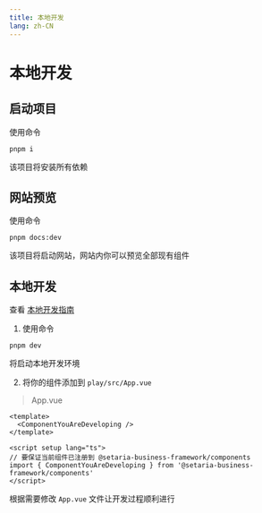 ```yaml
---
title: 本地开发
lang: zh-CN
---
```


# 本地开发

## 启动项目

使用命令

```shell
pnpm i
```

该项目将安装所有依赖

## 网站预览

使用命令

```shell
pnpm docs:dev
```

该项目将启动网站，网站内你可以预览全部现有组件

## 本地开发

查看 [本地开发指南](https://github.com/setaria-business-framework/setaria-business-framework/blob/dev/CONTRIBUTING.md)

1. 使用命令

```shell
pnpm dev
```

将启动本地开发环境

2. 将你的组件添加到 `play/src/App.vue`

> App.vue

```vue
<template>
  <ComponentYouAreDeveloping />
</template>

<script setup lang="ts">
// 要保证当前组件已注册到 @setaria-business-framework/components
import { ComponentYouAreDeveloping } from '@setaria-business-framework/components'
</script>
```

根据需要修改 `App.vue` 文件让开发过程顺利进行
